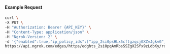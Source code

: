 <!-- Code generated for API Clients. DO NOT EDIT. -->

#### Example Request

```bash
curl \
-X PUT \
-H "Authorization: Bearer {API_KEY}" \
-H "Content-Type: application/json" \
-H "Ngrok-Version: 2" \
-d '{"enabled":true,"ip_policy_ids":["ipp_2si0psHLx5cftgzqcjGXZvJgkvG","ipp_2si0pu4rMpzN2fwDLw44R2Fzhce"]}' \
https://api.ngrok.com/edges/https/edghts_2si0pqAmRbsSSZgX2Sfx9zLdbKy/routes/edghtsrt_2si0pppYUS9CT2w3MrQ2mqa8uo5/ip_restriction
```
